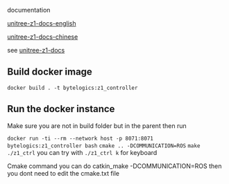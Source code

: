 documentation

[unitree-z1-docs-english](http://dev-z1.unitree.com)

[unitree-z1-docs-chinese](http://dev-z1.cn.unitree.com)

see [unitree-z1-docs](http://dev-z1.unitree.com)

## Build docker image
`docker build . -t bytelogics:z1_controller`

## Run the docker instance
Make sure you are not in build folder but in the parent then run

`docker run -ti --rm --network host -p 8071:8071 bytelogics:z1_controller bash`
`cmake .. -DCOMMUNICATION=ROS`
`make`
`./z1_ctrl`
you can try with 
`./z1_ctrl k` for keyboard

Cmake command you can do catkin_make -DCOMMUNICATION=ROS 
then you dont need to edit the cmake.txt file
